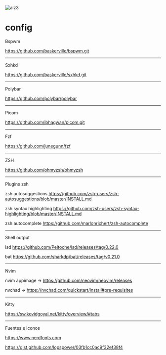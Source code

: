 ![alz3](https://user-images.githubusercontent.com/103221169/201500724-77cf3e4b-82a5-4589-9344-2a3335e70b1f.png)

# config
                   
                          
                          
Bspwm

https://github.com/baskerville/bspwm.git

---------------------------------------------------------------------------------

Sxhkd

https://github.com/baskerville/sxhkd.git

---------------------------------------------------------------------------------

Polybar 

https://github.com/polybar/polybar

---------------------------------------------------------------------------------

Picom

https://github.com/ibhagwan/picom.git

---------------------------------------------------------------------------------

Fzf

https://github.com/junegunn/fzf

---------------------------------------------------------------------------------

ZSH

https://github.com/ohmyzsh/ohmyzsh

---------------------------------------------------------------------------------

Plugins zsh

zsh autosuggestions
https://github.com/zsh-users/zsh-autosuggestions/blob/master/INSTALL.md 

zsh syntax highlighting
https://github.com/zsh-users/zsh-syntax-highlighting/blob/master/INSTALL.md 

zsh autocomplete
https://github.com/marlonrichert/zsh-autocomplete 

---------------------------------------------------------------------------------

Shell output

lsd
https://github.com/Peltoche/lsd/releases/tag/0.22.0 

bat
https://github.com/sharkdp/bat/releases/tag/v0.21.0 

---------------------------------------------------------------------------------

Nvim

nvim appimage -> https://github.com/neovim/neovim/releases 

nvchad -> https://nvchad.com/quickstart/install#pre-requisites 

---------------------------------------------------------------------------------

Kitty

https://sw.kovidgoyal.net/kitty/overview/#tabs

---------------------------------------------------------------------------------

Fuentes e iconos 

https://www.nerdfonts.com

https://gist.github.com/lopspower/03fb1cc0ac9f32ef38f4
